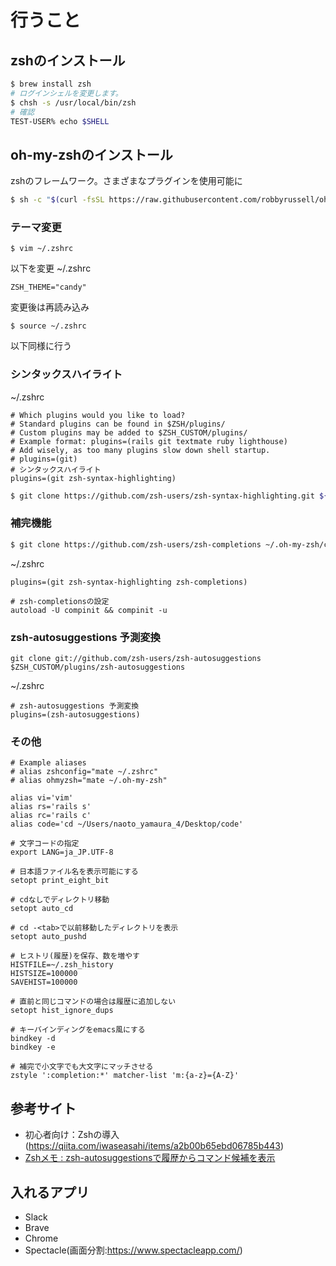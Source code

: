 
# 行うこと

## zshのインストール

```sh
$ brew install zsh
# ログインシェルを変更します。
$ chsh -s /usr/local/bin/zsh
# 確認
TEST-USER% echo $SHELL
```

## oh-my-zshのインストール
zshのフレームワーク。さまざまなプラグインを使用可能に

```sh
$ sh -c "$(curl -fsSL https://raw.githubusercontent.com/robbyrussell/oh-my-zsh/master/tools/install.sh)"
```

### テーマ変更

```
$ vim ~/.zshrc
```

以下を変更
~/.zshrc
```
ZSH_THEME="candy"
```

変更後は再読み込み
```
$ source ~/.zshrc
```

以下同様に行う


### シンタックスハイライト

~/.zshrc
```
# Which plugins would you like to load?
# Standard plugins can be found in $ZSH/plugins/
# Custom plugins may be added to $ZSH_CUSTOM/plugins/
# Example format: plugins=(rails git textmate ruby lighthouse)
# Add wisely, as too many plugins slow down shell startup.
# plugins=(git)
# シンタックスハイライト
plugins=(git zsh-syntax-highlighting)
```


```sh
$ git clone https://github.com/zsh-users/zsh-syntax-highlighting.git ${ZSH_CUSTOM:-~/.oh-my-zsh/custom}/plugins/zsh-syntax-highlighting
```

### 補完機能
```sh
$ git clone https://github.com/zsh-users/zsh-completions ~/.oh-my-zsh/custom/plugins/zsh-completions
```

~/.zshrc
```
plugins=(git zsh-syntax-highlighting zsh-completions)

# zsh-completionsの設定
autoload -U compinit && compinit -u
```

### zsh-autosuggestions 予測変換

```
git clone git://github.com/zsh-users/zsh-autosuggestions $ZSH_CUSTOM/plugins/zsh-autosuggestions
```

~/.zshrc
```
# zsh-autosuggestions 予測変換
plugins=(zsh-autosuggestions)
```

### その他

```
# Example aliases
# alias zshconfig="mate ~/.zshrc"
# alias ohmyzsh="mate ~/.oh-my-zsh"

alias vi='vim'
alias rs='rails s'
alias rc='rails c'
alias code='cd ~/Users/naoto_yamaura_4/Desktop/code'

# 文字コードの指定
export LANG=ja_JP.UTF-8

# 日本語ファイル名を表示可能にする
setopt print_eight_bit

# cdなしでディレクトリ移動
setopt auto_cd

# cd -<tab>で以前移動したディレクトリを表示
setopt auto_pushd

# ヒストリ(履歴)を保存、数を増やす
HISTFILE=~/.zsh_history
HISTSIZE=100000
SAVEHIST=100000

# 直前と同じコマンドの場合は履歴に追加しない
setopt hist_ignore_dups

# キーバインディングをemacs風にする
bindkey -d
bindkey -e

# 補完で小文字でも大文字にマッチさせる
zstyle ':completion:*' matcher-list 'm:{a-z}={A-Z}'

```


## 参考サイト

- 初心者向け：Zshの導入(https://qiita.com/iwaseasahi/items/a2b00b65ebd06785b443)
- [Zshメモ : zsh-autosuggestionsで履歴からコマンド候補を表示](https://wonderwall.hatenablog.com/entry/2016/06/25/222803)



## 入れるアプリ
- Slack
- Brave
- Chrome
- Spectacle(画面分割:https://www.spectacleapp.com/)
